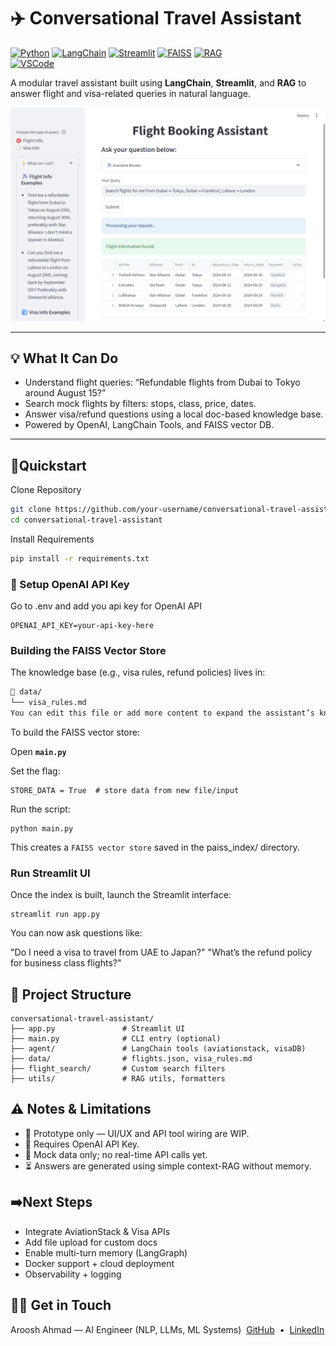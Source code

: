 # ✈️ Conversational Travel Assistant

[![Python](https://img.shields.io/badge/.py-Python-blue?logo=python)](https://www.python.org/)
[![LangChain](https://img.shields.io/badge/.-LangChain-green?logo=langChain)](https://www.langchain.com/)
[![Streamlit](https://img.shields.io/badge/.st-Streamlit-orange?logo=streamlit)](https://streamlit.io/)
[![FAISS](https://img.shields.io/badge/.faiss-Vector_DB-red?logo=databricks)](https://github.com/facebookresearch/faiss)
[![RAG](https://img.shields.io/badge/.-RAG-purple?logo=semanticweb)](https://www.promptingguide.ai/techniques/rag)  
[![VSCode](https://img.shields.io/badge/.vscode-VSCode-blue?logo=visualstudiocode)](https://code.visualstudio.com/)


A modular travel assistant built using **LangChain**, **Streamlit**, and **RAG** to answer flight and visa-related queries in natural language.

![UI Image](images\flight.png)

---

## 💡 What It Can Do

- Understand flight queries: “Refundable flights from Dubai to Tokyo around August 15?”
- Search mock flights by filters: stops, class, price, dates.
- Answer visa/refund questions using a local doc-based knowledge base.
- Powered by OpenAI, LangChain Tools, and FAISS vector DB.

---

## 🎯Quickstart
Clone Repository
```bash
git clone https://github.com/your-username/conversational-travel-assistant
cd conversational-travel-assistant
```
Install Requirements
```bash
pip install -r requirements.txt
```

### 🔑 Setup OpenAI API Key
Go to .env and add you api key for OpenAI API
```
OPENAI_API_KEY=your-api-key-here
```
### Building the FAISS Vector Store
The knowledge base (e.g., visa rules, refund policies) lives in:

```bash
📁 data/
└── visa_rules.md
You can edit this file or add more content to expand the assistant’s knowledge.
```
To build the FAISS vector store:

Open **`main.py`**

Set the flag:
```
STORE_DATA = True  # store data from new file/input
```
Run the script:
```
python main.py
```
This creates a `FAISS vector store` saved in the paiss_index/ directory.

### Run  Streamlit UI 
Once the index is built, launch the Streamlit interface:
```
streamlit run app.py
```

You can now ask questions like:

"Do I need a visa to travel from UAE to Japan?"
"What’s the refund policy for business class flights?"


## 📂 Project Structure
```
conversational-travel-assistant/
├── app.py               # Streamlit UI
├── main.py              # CLI entry (optional)
├── agent/               # LangChain tools (aviationstack, visaDB)
├── data/                # flights.json, visa_rules.md
├── flight_search/       # Custom search filters
├── utils/               # RAG utils, formatters
```

## ⚠️ Notes & Limitations
- 🧪 Prototype only — UI/UX and API tool wiring are WIP.
- 🔑 Requires OpenAI API Key.
- 📂 Mock data only; no real-time API calls yet.
- ⏳ Answers are generated using simple context-RAG without memory.

## ➡️Next Steps
 - Integrate AviationStack & Visa APIs
 - Add file upload for custom docs
 - Enable multi-turn memory (LangGraph)
 - Docker support + cloud deployment
 - Observability + logging

## 👨‍💻 Get in Touch
Aroosh Ahmad — AI Engineer (NLP, LLMs, ML Systems)&nbsp;
[GitHub](https://github.com/arushahmd) &nbsp;• &nbsp;[LinkedIn](https://www.linkedin.com/in/arooshahmad-data/)